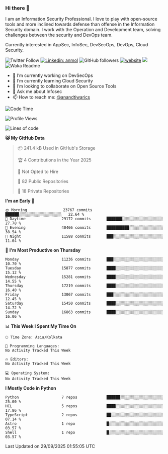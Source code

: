 ### Hi there 👋

I am an Information Security Professional. I love to play with open-source tools and more inclined towards defense than offense in the Information Security domain. I work with the Operation and Development team, solving challenges between the security and DevOps team.

Currently interested in AppSec, InfoSec, DevSecOps, DevOps, Cloud Security.

![Twitter Follow](https://img.shields.io/twitter/follow/anandtiwarics?label=Follow)
[![Linkedin: anmol](https://img.shields.io/badge/-anand-blue?style=flat-square&logo=Linkedin&logoColor=white&link=https://www.linkedin.com/in/anandsundartiwari/)](https://www.linkedin.com/in/anandsundartiwari/)
![GitHub followers](https://img.shields.io/github/followers/anandtiwarics?label=Follow&style=social)
[![website](https://img.shields.io/badge/Website-46a2f1.svg?&style=flat-square&logo=Google-Chrome&logoColor=white&link=https://anandtiwari.info/)](https://anandtiwari.info/)
![](https://visitor-badge.glitch.me/badge?page_id=anandtiwiarcs.anandtiwarics)
![Waka Readme](https://github.com/anandtiwarics/anandtiwarics/workflows/Waka%20Readme/badge.svg)

- 🔭 I’m currently working on DevSecOps 
- 🌱 I’m currently learning Cloud Security
- 👯 I’m looking to collaborate on Open Source Tools
- 💬 Ask me about Infosec
- 📫 How to reach me: [@anandtiwarics](https://twitter.com/anandtiwarics)

<!--
**anandtiwarics/anandtiwarics** is a ✨ _special_ ✨ repository because its `README.md` (this file) appears on your GitHub profile.

Here are some ideas to get you started:

- 🔭 I’m currently working on ...
- 🌱 I’m currently learning ...
- 👯 I’m looking to collaborate on ...
- 🤔 I’m looking for help with ...
- 💬 Ask me about ...
- 📫 How to reach me: ...
- 😄 Pronouns: ...
- ⚡ Fun fact: ...
-->

<!--START_SECTION:waka-->
![Code Time](http://img.shields.io/badge/Code%20Time-657%20hrs%2054%20mins-blue)

![Profile Views](http://img.shields.io/badge/Profile%20Views-0-blue)

![Lines of code](https://img.shields.io/badge/From%20Hello%20World%20I%27ve%20Written-127.6%20million%20lines%20of%20code-blue)

**🐱 My GitHub Data** 

> 📦 241.4 kB Used in GitHub's Storage 
 > 
> 🏆 4 Contributions in the Year 2025
 > 
> 🚫 Not Opted to Hire
 > 
> 📜 82 Public Repositories 
 > 
> 🔑 18 Private Repositories 
 > 
**I'm an Early 🐤** 

```text
🌞 Morning                23767 commits       ██████░░░░░░░░░░░░░░░░░░░   22.64 % 
🌆 Daytime                29172 commits       ███████░░░░░░░░░░░░░░░░░░   27.78 % 
🌃 Evening                40466 commits       ██████████░░░░░░░░░░░░░░░   38.54 % 
🌙 Night                  11588 commits       ███░░░░░░░░░░░░░░░░░░░░░░   11.04 % 
```
📅 **I'm Most Productive on Thursday** 

```text
Monday                   11236 commits       ███░░░░░░░░░░░░░░░░░░░░░░   10.70 % 
Tuesday                  15877 commits       ████░░░░░░░░░░░░░░░░░░░░░   15.12 % 
Wednesday                15281 commits       ████░░░░░░░░░░░░░░░░░░░░░   14.55 % 
Thursday                 17219 commits       ████░░░░░░░░░░░░░░░░░░░░░   16.40 % 
Friday                   13067 commits       ███░░░░░░░░░░░░░░░░░░░░░░   12.45 % 
Saturday                 15450 commits       ████░░░░░░░░░░░░░░░░░░░░░   14.72 % 
Sunday                   16863 commits       ████░░░░░░░░░░░░░░░░░░░░░   16.06 % 
```


📊 **This Week I Spent My Time On** 

```text
🕑︎ Time Zone: Asia/Kolkata

💬 Programming Languages: 
No Activity Tracked This Week

🔥 Editors: 
No Activity Tracked This Week

💻 Operating System: 
No Activity Tracked This Week
```

**I Mostly Code in Python** 

```text
Python                   7 repos             ██████░░░░░░░░░░░░░░░░░░░   25.00 % 
HCL                      5 repos             ████░░░░░░░░░░░░░░░░░░░░░   17.86 % 
TypeScript               2 repos             ██░░░░░░░░░░░░░░░░░░░░░░░   07.14 % 
Astro                    1 repo              █░░░░░░░░░░░░░░░░░░░░░░░░   03.57 % 
Shell                    1 repo              █░░░░░░░░░░░░░░░░░░░░░░░░   03.57 % 
```




 Last Updated on 29/09/2025 01:55:05 UTC
<!--END_SECTION:waka-->
